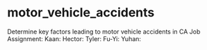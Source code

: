 # motor_vehicle_accidents
Determine key factors leading to motor vehicle accidents in CA
Job Assignment: 
Kaan: 
Hector: 
Tyler: 
Fu-Yi: 
Yuhan: 
